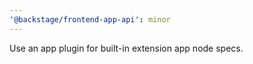 ```yaml
---
'@backstage/frontend-app-api': minor
---
```


Use an app plugin for built-in extension app node specs.
